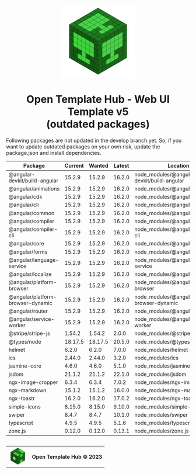 <p align="center">
  <a href="https://opentemplatehub.com">
    <img src="https://raw.githubusercontent.com/open-template-hub/open-template-hub.github.io/master/assets/logo/ui/web-ui-logo.png" alt="Logo" width=200>
  </a>
</p>


<h1 align="center">
Open Template Hub - Web UI Template v5
  <br/>
(outdated packages)
</h1>

Following packages are not updated in the develop branch yet. So, if you want to update outdated packages on your own risk, update the package.json and install dependencies.

| Package | Current | Wanted | Latest | Location |
| --- | --- | --- | --- | --- |
| @angular-devkit/build-angular | 15.2.9 | 15.2.9 | 16.2.0 | node_modules/@angular-devkit/build-angular |
| @angular/animations | 15.2.9 | 15.2.9 | 16.2.0 | node_modules/@angular/animations |
| @angular/cdk | 15.2.9 | 15.2.9 | 16.2.0 | node_modules/@angular/cdk |
| @angular/cli | 15.2.9 | 15.2.9 | 16.2.0 | node_modules/@angular/cli |
| @angular/common | 15.2.9 | 15.2.9 | 16.2.0 | node_modules/@angular/common |
| @angular/compiler | 15.2.9 | 15.2.9 | 16.2.0 | node_modules/@angular/compiler |
| @angular/compiler-cli | 15.2.9 | 15.2.9 | 16.2.0 | node_modules/@angular/compiler-cli |
| @angular/core | 15.2.9 | 15.2.9 | 16.2.0 | node_modules/@angular/core |
| @angular/forms | 15.2.9 | 15.2.9 | 16.2.0 | node_modules/@angular/forms |
| @angular/language-service | 15.2.9 | 15.2.9 | 16.2.0 | node_modules/@angular/language-service |
| @angular/localize | 15.2.9 | 15.2.9 | 16.2.0 | node_modules/@angular/localize |
| @angular/platform-browser | 15.2.9 | 15.2.9 | 16.2.0 | node_modules/@angular/platform-browser |
| @angular/platform-browser-dynamic | 15.2.9 | 15.2.9 | 16.2.0 | node_modules/@angular/platform-browser-dynamic |
| @angular/router | 15.2.9 | 15.2.9 | 16.2.0 | node_modules/@angular/router |
| @angular/service-worker | 15.2.9 | 15.2.9 | 16.2.0 | node_modules/@angular/service-worker |
| @stripe/stripe-js | 1.54.2 | 1.54.2 | 2.0.0 | node_modules/@stripe/stripe-js |
| @types/node | 18.17.5 | 18.17.5 | 20.5.0 | node_modules/@types/node |
| helmet | 6.2.0 | 6.2.0 | 7.0.0 | node_modules/helmet |
| ics | 2.44.0 | 2.44.0 | 3.2.0 | node_modules/ics |
| jasmine-core | 4.6.0 | 4.6.0 | 5.1.0 | node_modules/jasmine-core |
| jsdom | 21.1.2 | 21.1.2 | 22.1.0 | node_modules/jsdom |
| ngx-image-cropper | 6.3.4 | 6.3.4 | 7.0.2 | node_modules/ngx-image-cropper |
| ngx-markdown | 15.1.2 | 15.1.2 | 16.0.0 | node_modules/ngx-markdown |
| ngx-toastr | 16.2.0 | 16.2.0 | 17.0.2 | node_modules/ngx-toastr |
| simple-icons | 8.15.0 | 8.15.0 | 9.10.0 | node_modules/simple-icons |
| swiper | 8.4.7 | 8.4.7 | 10.1.0 | node_modules/swiper |
| typescript | 4.9.5 | 4.9.5 | 5.1.6 | node_modules/typescript |
| zone.js | 0.12.0 | 0.12.0 | 0.13.1 | node_modules/zone.js |

<table align="right"><tr><td><a href="https://opentemplatehub.com"><img src="https://raw.githubusercontent.com/open-template-hub/open-template-hub.github.io/master/assets/logo/brand-logo.png" width="50px" alt="oth"/></a></td><td><b>Open Template Hub © 2023</b></td></tr></table>

